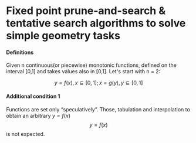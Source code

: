 # Fixed point prune-and-search & tentative search algorithms to solve simple geometry tasks

#### Definitions

Given n continuous(or piecewise) monotonic functions, defined on the interval [0,1] and takes values also in [0,1]. Let's start with n = 2:

$$
y = f(x), x \subseteq [0,1]
;
x = g(y), y \subseteq [0,1]
$$

#### Additional condition 1

Functions are set only “speculatively”. Those, tabulation and interpolation to obtain an arbitrary $y=f(x)$
$$
y=f(x)
$$
is not expected. 
